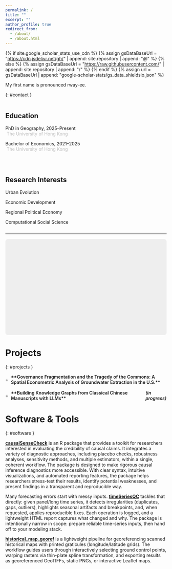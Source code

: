 ```yaml
---
permalink: /
title: ""
excerpt: ""
author_profile: true
redirect_from: 
  - /about/
  - /about.html
---
```


{% if site.google_scholar_stats_use_cdn %}
{% assign gsDataBaseUrl = "https://cdn.jsdelivr.net/gh/" | append: site.repository | append: "@" %}
{% else %}
{% assign gsDataBaseUrl = "https://raw.githubusercontent.com/" | append: site.repository | append: "/" %}
{% endif %}
{% assign url = gsDataBaseUrl | append: "google-scholar-stats/gs_data_shieldsio.json" %}

<span class='anchor' id='about-me'></span> 
 


My first name is pronounced rway-ee.
 
 {: #contact } 
<script type="text/javascript">
  var user = "ruiyi";
  var domain = "connect.hku.hk";
  document.write('Please contact me at <a href="mailto:' + user + '@' + domain + '">' + user + '@' + domain + '</a>.');
</script>






<div class="two-col">

<div markdown="1">

## Education
PhD in Geography, 2025–Present  
&nbsp;<span class="school">The University of Hong Kong</span>  

Bachelor of Economics, 2021–2025  
&nbsp;<span class="school">The University of Hong Kong</span>  

</div>

<div markdown="1">
 
## Research Interests
Urban Evolution  

Economic Development

Regional Political Economy

Computational Social Science

</div>
</div>
 
<style>
.two-col{
  display:flex;
  gap:2rem;
  align-items:flex-start;
  flex-wrap:wrap;      
  margin-top:1rem;
}
.two-col > div{
  flex:1 1 320px;   
}
.school {
  color: #bebebe;    
  font-weight: normal;
}
</style>



  

--- 
<link rel="stylesheet" href="https://unpkg.com/leaflet@1.9.4/dist/leaflet.css"> 
<div id="map" style="width:100%;height:300px;border-radius:8px;margin:1rem 0;background:#eee;"></div> 
<script>
  const map = L.map('map', { scrollWheelZoom: false })
               .setView([22.283, 114.137], 15);

  map.attributionControl.setPrefix('');

  // Stadia OSM Bright: osm_bright; Stadia watercolor: stamen_watercolor
  L.tileLayer(
    'https://tiles.stadiamaps.com/tiles/stamen_watercolor/{z}/{x}/{y}{r}.png?api_key=043d3228-23e1-4525-8324-ce817b4f940e',
    {
      maxZoom: 18, 
      detectRetina: true,
      attribution:
      '© <a href="https://stadiamaps.com/">Stadia Maps</a>, ' +
      '© <a href="https://openmaptiles.org/">OpenMapTiles</a> ' +
      '© <a href="https://www.openstreetmap.org/copyright">OpenStreetMap</a> contributors'
    }
  ).addTo(map);

  L.marker([22.284,114.136]).addTo(map)
    .bindPopup('<b>The University of Hong Kong</b><br>Pok Fu Lam, Hong Kong')
    .openPopup();
</script>
 



# Projects
 {: #projects }

<details class="proj">
  <summary markdown="span">**Governance Fragmentation and the Tragedy of the Commons: A Spatial Econometric Analysis of Groundwater Extraction in the U.S.**</summary>
  <div markdown="1">
  This paper investigates how governance fragmentation affects groundwater extraction in the United States, drawing on the broader literature on the "tragedy of the commons” and institutional design. The study develops a game-theoretic framework that models how neighboring jurisdictions compete or cooperate in shared resource extraction. Simulation results demonstrate that when governance is more evenly fragmented, competition intensifies, leading to higher extraction and resource depletion; conversely, highly asymmetric governance arrangements reduce over-extraction. The model also highlights the importance of intertemporal preferences in shaping extraction outcomes. From this theoretical basis, two testable hypotheses are proposed: (i) higher fragmentation increases groundwater withdrawal, and (ii) extraction decisions are spatially interdependent across districts. Empirically, the paper applies spatial econometric techniques to U.S. groundwater data. Using constructed proxies for governance fragmentation and extensive controls for geological, demographic, and land-use factors, the analysis reveals a complex picture: fragmentation heightens perceived scarcity but is associated with lower actual extraction. Strong spatial dependence is observed, confirming that districts’ decisions are influenced by their neighbors. Robustness checks, including PSM and alternative spatial weighting schemes, reinforce the main findings.
  </div>
</details>


<details class="proj">
  <summary markdown="span">**Building Knowledge Graphs from Classical Chinese Manuscripts with LLMs** <em>(in progress)</em></summary>
  <div markdown="1">
  This project develops a framework for digitizing and extracting structured knowledge from historical Chinese texts written in *wenyan* (Classical Chinese). It seeks to integrate digitization, character normalization, and punctuation restoration with fine-tuned large language models to achieve accurate interpretation of unpunctuated, context-dependent passages. The models are being trained to handle tasks including named entity recognition, event extraction, and relational mapping, with the goal of transforming raw manuscripts into structured knowledge graphs that capture the people, places, events, and institutions recorded in the texts. Ultimately, the project aims to enable semantic querying of complex historical records and to provide historians with a powerful tool for detecting patterns, validating interpretations, and linking disparate archival sources within a unified digital knowledge base.
  </div>
</details>
 
  
<style>
.proj { margin:.5rem 0 1rem; }

.proj > summary {
  cursor:pointer;
  font-weight:600;
  list-style:none;
  display:flex;               /* icon sits before the text */
  align-items:center;
  gap:.5rem;                  /* space between icon and title */
}

/* hide native markers */
.proj > summary::marker { content:""; }                  /* Firefox */
.proj > summary::-webkit-details-marker { display:none; } /* Chrome/Safari */

/* plus/minus at the FRONT */
.proj > summary::before { content:"+"; color:#666; font-weight:bold; }
details[open] > summary::before { content:"−"; } /* note: real minus sign, not hyphen */

/* if your theme injects anchor icons into summary, hide them */
.proj summary .anchorjs-link { display:none !important; }
</style>






   
 






# Software & Tools 
 {: #software }

[**causalSenseCheck**](https://github.com/yryrena/causalSenseCheck) is an R package that provides a toolkit for researchers interested in evaluating the credibility of causal claims. It integrates a variety of diagnostic approaches, including placebo checks, robustness analyses, sensitivity methods, and multiple estimators, within a single, coherent workflow. The package is designed to make rigorous causal inference diagnostics more accessible. With clear syntax, intuitive visualizations, and automated reporting features, the package helps researchers stress-test their results, identify potential weaknesses, and present findings in a transparent and reproducible way.
 
Many forecasting errors start with messy inputs. [**timeSeriesQC**](https://github.com/yryrena/timeSeriesQC) tackles that directly: given panel/long time series, it detects irregularities (duplicates, gaps, outliers), highlights seasonal artifacts and breakpoints, and, when requested, applies reproducible fixes. Each operation is logged, and a lightweight HTML report captures what changed and why. The package is intentionally narrow in scope: prepare reliable time-series inputs, then hand off to your modeling stack.

[**historical_map_georef**](https://github.com/yryrena/historical_map_georef) is a lightweight pipeline for georeferencing scanned historical maps with printed graticules (longitude/latitude grids). The workflow guides users through interactively selecting ground control points, warping rasters via thin-plate spline transformation, and exporting results as georeferenced GeoTIFFs, static PNGs, or interactive Leaflet maps. 


